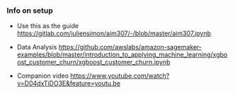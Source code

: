 ### Info on setup
- Use this as the guide
https://gitlab.com/juliensimon/aim307/-/blob/master/aim307.ipynb

- Data Analysis
https://github.com/awslabs/amazon-sagemaker-examples/blob/master/introduction_to_applying_machine_learning/xgboost_customer_churn/xgboost_customer_churn.ipynb

- Companion video
https://www.youtube.com/watch?v=D04dxTiDO3E&feature=youtu.be